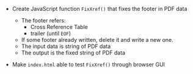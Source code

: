 - Create JavaScript function `FixXref()` that fixes the footer in PDF data
    - The footer refers:
        - Cross Reference Table
        - trailer (until `EOF`)
    - If some footer already written, delete it and write a new one.
    - The input data is string of PDF data
    - The output is the fixed string of PDF data

- Make `index.html` able to test `FixXref()` through browser GUI